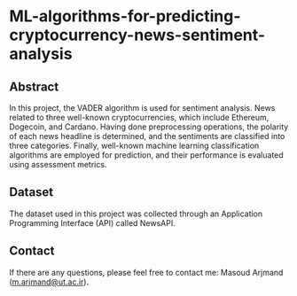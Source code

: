 # ML-algorithms-for-predicting-cryptocurrency-news-sentiment-analysis

## Abstract
In this project, the VADER algorithm is used for sentiment analysis. News related to three well-known cryptocurrencies, which include Ethereum, Dogecoin, and Cardano. Having done preprocessing operations, the polarity of each news headline is determined, and the sentiments are classified into three categories. Finally, well-known machine learning classification algorithms are employed for prediction, and their performance is evaluated using assessment metrics.

## Dataset
The dataset used in this project was collected through an Application Programming Interface (API) called NewsAPI.

## Contact 
If there are any questions, please feel free to contact me: Masoud Arjmand (m.arjmand@ut.ac.ir). 
